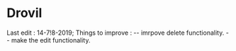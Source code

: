 # Drovil
Last edit : 14-7!8-2019;
Things to improve :
-- imrpove delete functionality.
-- make the edit functionality.
